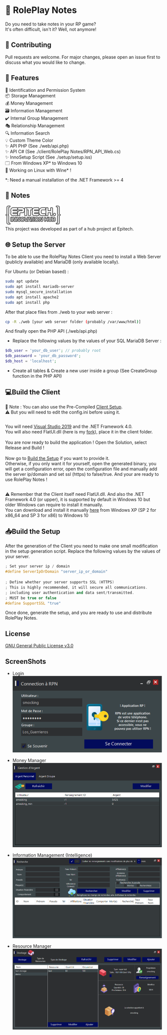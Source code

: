 # 📝 RolePlay Notes

Do you need to take notes in your RP game?\
It's often difficult, isn't it? Well, not anymore!


## 🔨 Contributing
Pull requests are welcome. For major changes, please open an issue first to discuss what you would like to change.

## 🧾 Features
🛂 Identification and Permission System\
📦 Storage Management\
💰 Money Management\
🗃️ Information Management\
✔️ Internal Group Management\
🎭 Relationship Management\
🔍 Information Search\
💡 Custom Theme Color\
✨ API PHP (See ./web/api.php)\
✨ API C# (See ./client/RolePlay Notes/RPN_API_Web.cs)\
✨ InnoSetup Script (See ./setup/setup.iss)\
🗔 From Windows XP* to Windows 10\
🍷 Working on Linux with Wine* !

*:  Need a manual installation of the .NET Framework >= 4


## 📖 Notes
![image](https://raw.githubusercontent.com/EnergyCube/RolePlay_Notes/main/screenshots/tek_hub.png)\
This project was developed as part of a hub project at Epitech.

## 🌐 Setup the Server

To be able to use the RolePlay Notes Client you need to install a Web Server (publicly available) and MariaDB (only available locally).

For Ubuntu (or Debian based) :
```bash
sudo apt update
sudo apt install mariadb-server
sudo mysql_secure_installation
sudo apt install apache2
sudo apt install php
```

After that place files from ./web to your web server :

```bash
cp -R ./web [your web server folder (probably /var/www/html)]
```

And finally open the PHP API (./web/api.php)
* Replace the following values by the values of your SQL MariaDB Server :

```php
$db_user = 'your_db_user'; // probably root
$db_password = 'your_db_password';
$db_host = 'localhost';
```

* Create all tables & Create a new user inside a group (See CreateGroup function in the PHP API)
  

## 💻Build the Client

📝 Note : You can also use the Pre-Compiled [Client Setup](https://github.com/EnergyCube/RolePlay_Notes/releases/latest).\
⚠️ But you will need to edit the config.ini before using it.
##

You will need [Visual Studio 2019](https://visualstudio.microsoft.com/vs/) and the .NET Framework 4.0.\
You will also need FlatUI.dll (here is my [fork](https://github.com/EnergyCube/FlatUI/releases/latest)), place it in the client folder.\
\
You are now ready to build the application ! Open the Solution, select Release and Build !\
\
Now go to [Build the Setup](https://github.com/EnergyCube/RolePlay_Notes#build-the-setup) if you want to provide it.\
Otherwise, if you only want it for yourself, open the generated binary, you will get a configuration error, open the configuration file and manually add the server ip/domain and set ssl (https) to false/true.
And your are ready to use RolePlay Notes !

##

⚠️ Remember that the Client itself need FlatUI.dll. And also the .NET Framework 4.0 (or upper), it is supported by default in Windows 10 but older Windows can require to install it manually.\
You can download and install it manually [here](https://www.microsoft.com/en-us/download/details.aspx?id=17851) from Windows XP (SP 2 for x86_64 and SP 3 for x86) to Windows 10

## 📥Build the Setup

After the generation of the Client you need to make one small modification in the setup generation script. Replace the following values by the values of your server.

```cpp
; Set your server ip / domain
#define ServerIpOrDomain "server_ip_or_domain"

; Define whether your server supports SSL (HTTPS)
; This is highly recommended, it will secure all communications.
; including user authentication and data sent/transmitted.
; MUST be true or false
#define SupportSSL "true"
```

Once done, generate the setup, and you are ready to use and distribute RolePlay Notes.

## License
[GNU General Public License v3.0](https://github.com/EnergyCube/RolePlay_Notes/blob/main/LICENSE)

## ScreenShots
* Login\
![image](https://raw.githubusercontent.com/EnergyCube/RolePlay_Notes/main/screenshots/login.PNG)

* Money Manager\
![image](https://raw.githubusercontent.com/EnergyCube/RolePlay_Notes/main/screenshots/money_manager.PNG)

* Information Management (Intelligence) \
![image](https://raw.githubusercontent.com/EnergyCube/RolePlay_Notes/main/screenshots/rens_search.PNG)

* Resource Manager\
![image](https://raw.githubusercontent.com/EnergyCube/RolePlay_Notes/main/screenshots/ress_manager.PNG)